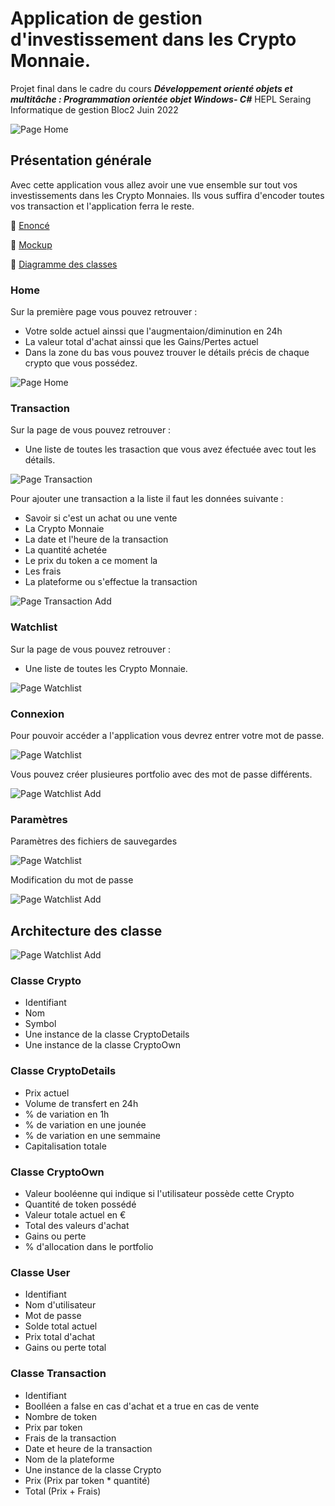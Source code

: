 # Application de gestion d'investissement dans les Crypto Monnaie. #

Projet final dans le cadre du cours ***Développement orienté objets et multitâche : Programmation orientée objet Windows- C#***
HEPL Seraing Informatique de gestion Bloc2 Juin 2022

<!-- -->
![Page Home](https://github.com/hepl-csb-student22/labo-final-TheoDeb/blob/main/Documentation/Cover.jpg)
<!-- -->

## Présentation générale
Avec cette application vous allez avoir une vue ensemble sur tout vos investissements dans les Crypto Monnaies. Ils vous suffira d'encoder toutes vos transaction et l'application ferra le reste. 
<!-- -->
:page_facing_up: [Enoncé](https://github.com/hepl-csb-student22/labo-final-TheoDeb/blob/main/Documentation/Enonce.pdf)
<!-- -->
:page_facing_up: [Mockup](https://github.com/hepl-csb-student22/labo-final-TheoDeb/blob/main/Documentation/Mockups.pdf)
<!-- -->
:page_facing_up: [Diagramme des classes](https://github.com/hepl-csb-student22/labo-final-TheoDeb/blob/main/Documentation/DiagrammeDesClasses.png)
<!-- -->
### Home
Sur la première page vous pouvez retrouver :
+ Votre solde actuel ainssi que l'augmentaion/diminution en 24h
+ La valeur total d'achat ainssi que les Gains/Pertes actuel
+ Dans la zone du bas vous pouvez trouver le détails précis de chaque crypto que vous possédez.
<!-- -->
![Page Home](https://github.com/hepl-csb-student22/labo-final-TheoDeb/blob/main/Documentation/screenshot/App_home.png)
<!-- -->
### Transaction
Sur la page de vous pouvez retrouver :
+ Une liste de toutes les trasaction que vous avez éfectuée avec tout les détails.
<!-- -->
![Page Transaction](https://github.com/hepl-csb-student22/labo-final-TheoDeb/blob/main/Documentation/screenshot/App_transaction.png)
<!-- -->
Pour ajouter une transaction a la liste il faut les données suivante :
+ Savoir si c'est un achat ou une vente
+ La Crypto Monnaie
+ La date et l'heure de la transaction
+ La quantité achetée
+ Le prix du token a ce moment la
+ Les frais
+ La plateforme ou s'effectue la transaction
<!-- -->
![Page Transaction Add](https://github.com/hepl-csb-student22/labo-final-TheoDeb/blob/main/Documentation/screenshot/App_new_transaction.png)
<!-- -->
### Watchlist
Sur la page de vous pouvez retrouver :
+ Une liste de toutes les Crypto Monnaie.
<!-- -->
![Page Watchlist](https://github.com/hepl-csb-student22/labo-final-TheoDeb/blob/main/Documentation/screenshot/App_watchlist.png)
<!-- -->
### Connexion
Pour pouvoir accéder a l'application vous devrez entrer votre mot de passe.
<!-- -->
![Page Watchlist](https://github.com/hepl-csb-student22/labo-final-TheoDeb/blob/main/Documentation/screenshot/App_login.png)
<!-- -->
Vous pouvez créer plusieures portfolio avec des mot de passe différents.
<!-- -->
![Page Watchlist Add](https://github.com/hepl-csb-student22/labo-final-TheoDeb/blob/main/Documentation/screenshot/App_new_user.png)
<!-- -->

### Paramètres
Paramètres des fichiers de sauvegardes
<!-- -->
![Page Watchlist](https://github.com/hepl-csb-student22/labo-final-TheoDeb/blob/main/Documentation/screenshot/App_settings_file.png)
<!-- -->
Modification du mot de passe
<!-- -->
![Page Watchlist Add](https://github.com/hepl-csb-student22/labo-final-TheoDeb/blob/main/Documentation/screenshot/App_settings_pass.png)
<!-- -->

## Architecture des classe
<!-- -->
![Page Watchlist Add](https://github.com/hepl-csb-student22/labo-final-TheoDeb/blob/main/Documentation/DiagrammeDesClasses.png)
<!-- -->
### Classe Crypto
+ Identifiant
+ Nom
+ Symbol
+ Une instance de la classe CryptoDetails
+ Une instance de la classe CryptoOwn

### Classe CryptoDetails
+ Prix actuel
+ Volume de transfert en 24h
+ % de variation en 1h
+ % de variation en une jounée
+ % de variation en une semmaine
+ Capitalisation totale

### Classe CryptoOwn
+ Valeur booléenne qui indique si l'utilisateur possède cette Crypto
+ Quantité de token possédé
+ Valeur totale actuel en €
+ Total des valeurs d'achat
+ Gains ou perte
+ % d'allocation dans le portfolio

### Classe User
+ Identifiant
+ Nom d'utilisateur
+ Mot de passe
+ Solde total actuel
+ Prix total d'achat
+ Gains ou perte total

### Classe Transaction
+ Identifiant
+ Boolléen a false en cas d'achat et a true en cas de vente
+ Nombre de token
+ Prix par token
+ Frais de la transaction
+ Date et heure de la transaction
+ Nom de la plateforme
+ Une instance de la classe Crypto
+ Prix (Prix par token * quantité)
+ Total (Prix + Frais)